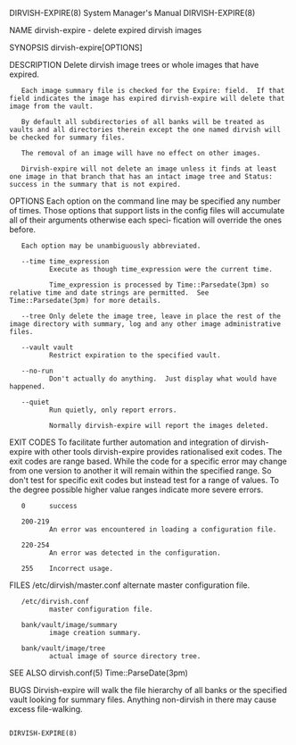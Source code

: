 DIRVISH-EXPIRE(8)                                                                   System Manager's Manual                                                                   DIRVISH-EXPIRE(8)

NAME
       dirvish-expire - delete expired dirvish images

SYNOPSIS
       dirvish-expire[OPTIONS]

DESCRIPTION
       Delete dirvish image trees or whole images that have expired.

       Each image summary file is checked for the Expire: field.  If that field indicates the image has expired dirvish-expire will delete that image from the vault.

       By default all subdirectories of all banks will be treated as vaults and all directories therein except the one named dirvish will be checked for summary files.

       The removal of an image will have no effect on other images.

       Dirvish-expire will not delete an image unless it finds at least one image in that branch that has an intact image tree and Status: success in the summary that is not expired.

OPTIONS
       Each option on the command line may be specified any number of times.  Those options that support lists in the config files will accumulate all of their arguments otherwise each speci‐
       fication will override the ones before.

       Each option may be unambiguously abbreviated.

       --time time_expression
              Execute as though time_expression were the current time.

              Time_expression is processed by Time::Parsedate(3pm) so relative time and date strings are permitted.  See Time::Parsedate(3pm) for more details.

       --tree Only delete the image tree, leave in place the rest of the image directory with summary, log and any other image administrative files.

       --vault vault
              Restrict expiration to the specified vault.

       --no-run
              Don't actually do anything.  Just display what would have happened.

       --quiet
              Run quietly, only report errors.

              Normally dirvish-expire will report the images deleted.

EXIT CODES
       To facilitate further automation and integration of dirvish-expire with other tools dirvish-expire provides rationalised exit codes.  The exit codes are range based.   While  the  code
       for  a  specific  error may change from one version to another it will remain within the specified range.  So don't test for specific exit codes but instead test for a range of values.
       To the degree possible higher value ranges indicate more severe errors.

       0      success

       200-219
              An error was encountered in loading a configuration file.

       220-254
              An error was detected in the configuration.

       255    Incorrect usage.

FILES
       /etc/dirvish/master.conf
              alternate master configuration file.

       /etc/dirvish.conf
              master configuration file.

       bank/vault/image/summary
              image creation summary.

       bank/vault/image/tree
              actual image of source directory tree.

SEE ALSO
       dirvish.conf(5)
       Time::ParseDate(3pm)

BUGS
       Dirvish-expire will walk the file hierarchy of all banks or the specified vault looking for summary files.  Anything non-dirvish in there may cause excess file-walking.

                                                                                                                                                                              DIRVISH-EXPIRE(8)
